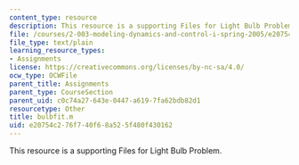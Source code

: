 ```yaml
---
content_type: resource
description: This resource is a supporting Files for Light Bulb Problem.
file: /courses/2-003-modeling-dynamics-and-control-i-spring-2005/e20754c276f740f68a525f480f430162_bulbfit.m
file_type: text/plain
learning_resource_types:
- Assignments
license: https://creativecommons.org/licenses/by-nc-sa/4.0/
ocw_type: OCWFile
parent_title: Assignments
parent_type: CourseSection
parent_uid: c0c74a27-643e-0447-a619-7fa62bdb82d1
resourcetype: Other
title: bulbfit.m
uid: e20754c2-76f7-40f6-8a52-5f480f430162
---
```

This resource is a supporting Files for Light Bulb Problem.